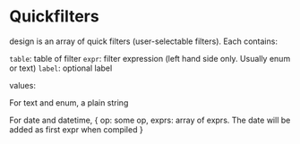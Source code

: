 # Quickfilters

design is an array of quick filters (user-selectable filters). Each contains:
 
 `table`: table of filter
 `expr`: filter expression (left hand side only. Usually enum or text)
 `label`: optional label

values:

For text and enum, a plain string

For date and datetime, { op: some op, exprs: array of exprs. The date will be added as first expr when compiled }
